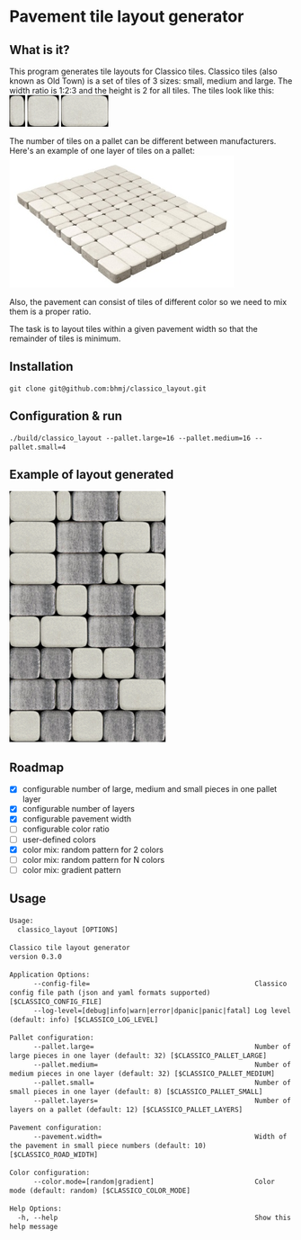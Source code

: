 # Pavement tile layout generator

## What is it?
This program generates tile layouts for Classico tiles. Classico tiles (also known as Old Town) is a set of tiles of 3 sizes: small, medium and large. The width ratio is 1:2:3 and the height is 2 for all tiles. The tiles look like this:  
![small tile](./img/small.png) ![medium tile](./img/medium.png) ![large tile](./img/large.png)

The number of tiles on a pallet can be different between manufacturers. Here's an example of one layer of tiles on a pallet:  
![pallet layer](./img/classico_pallet.jpg)

Also, the pavement can consist of tiles of different color so we need to mix them is a proper ratio.

The task is to layout tiles within a given pavement width so that the remainder of tiles is minimum.

## Installation

```
git clone git@github.com:bhmj/classico_layout.git
```

## Configuration & run

```
./build/classico_layout --pallet.large=16 --pallet.medium=16 --pallet.small=4
```

## Example of layout generated

<img src="img/layout_example.png">

## Roadmap
- [x] configurable number of large, medium and small pieces in one pallet layer
- [x] configurable number of layers
- [x] configurable pavement width
- [ ] configurable color ratio
- [ ] user-defined colors
- [x] color mix: random pattern for 2 colors
- [ ] color mix: random pattern for N colors
- [ ] color mix: gradient pattern

<!-- do not edit this file below this line -->

## Usage

```
Usage:
  classico_layout [OPTIONS]

Classico tile layout generator
version 0.3.0

Application Options:
      --config-file=                                         Classico config file path (json and yaml formats supported) [$CLASSICO_CONFIG_FILE]
      --log-level=[debug|info|warn|error|dpanic|panic|fatal] Log level (default: info) [$CLASSICO_LOG_LEVEL]

Pallet configuration:
      --pallet.large=                                        Number of large pieces in one layer (default: 32) [$CLASSICO_PALLET_LARGE]
      --pallet.medium=                                       Number of medium pieces in one layer (default: 32) [$CLASSICO_PALLET_MEDIUM]
      --pallet.small=                                        Number of small pieces in one layer (default: 8) [$CLASSICO_PALLET_SMALL]
      --pallet.layers=                                       Number of layers on a pallet (default: 12) [$CLASSICO_PALLET_LAYERS]

Pavement configuration:
      --pavement.width=                                      Width of the pavement in small piece numbers (default: 10) [$CLASSICO_ROAD_WIDTH]

Color configuration:
      --color.mode=[random|gradient]                         Color mode (default: random) [$CLASSICO_COLOR_MODE]

Help Options:
  -h, --help                                                 Show this help message

```
